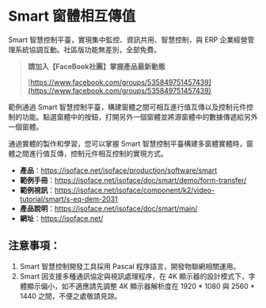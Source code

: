 # Smart 窗體相互傳值

Smart 智慧控制平臺，實現集中監控、資訊共用、智慧控制，與 ERP 企業經營管理系統協調互動。社區版功能無差別，全部免費。

> **請加入【FaceBook社團】掌握產品最新動態**
>
> [https://www.facebook.com/groups/535849751457439](https://www.facebook.com/groups/535849751457439)

範例通過 Smart 智慧控制平臺，構建窗體之間可相互進行值互傳以及控制元件控制的功能。點選窗體中的按鈕，打開另外一個窗體並將源窗體中的數據傳遞給另外一個窗體。

通過實體的製作和學習，您可以掌握 Smart 智慧控制平臺構建多窗體實體時，窗體之間進行值互傳，控制元件相互控制的實現方式。

* **產品**：https://isoface.net/isoface/production/software/smart
* **範例手冊**：https://isoface.net/isoface/doc/smart/demo/form-transfer/
* **範例視訊**：https://isoface.net/isoface/component/k2/video-tutorial/smart/s-eq-dem-2031
* **產品說明**：https://isoface.net/isoface/doc/smart/main/
* **網址**：https://isoface.net/

## 注意事項：
1. Smart 智慧控制開發工具採用 Pascal 程序語言，開發物聯網相關運用。
2. Smart 因支援多種通訊協定與視訊處理程序，在 4K 顯示器的設計模式下，字體顯示偏小，如不適應請先調整 4K 顯示器解析度在 1920 * 1080 與 2560 * 1440 之間，不便之處敬請見諒。